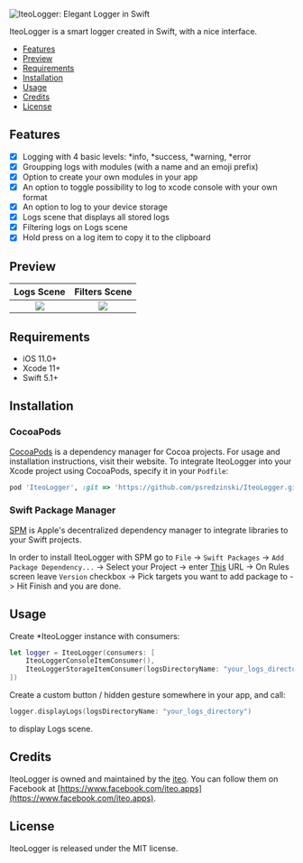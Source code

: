 ![IteoLogger: Elegant Logger in Swift](https://raw.githubusercontent.com/psredzinski/IteoLogger/master/Preview/iteo_logo.png)

IteoLogger is a smart logger created in Swift, with a nice interface.

- [Features](#features)
- [Preview](#preview)
- [Requirements](#requirements)
- [Installation](#installation)
- [Usage](#usage)
- [Credits](#credits)
- [License](#license)

## Features

- [x] Logging with 4 basic levels: *info, *success, *warning, *error
- [x] Groupping logs with modules (with a name and an emoji prefix)
- [x] Option to create your own modules in your app
- [x] An option to toggle possibility to log to xcode console with your own format
- [x] An option to log to your device storage
- [x] Logs scene that displays all stored logs
- [x] Filtering logs on Logs scene
- [x] Hold press on a log item to copy it to the clipboard

## Preview
Logs Scene             |  Filters Scene
:-------------------------:|:-------------------------:
![](https://raw.githubusercontent.com/psredzinski/IteoLogger/master/Preview/log_scene.png)  |  ![](https://raw.githubusercontent.com/psredzinski/IteoLogger/master/Preview/filters_scene.png)

## Requirements

- iOS 11.0+
- Xcode 11+
- Swift 5.1+

## Installation

### CocoaPods

[CocoaPods](https://cocoapods.org) is a dependency manager for Cocoa projects. For usage and installation instructions, visit their website. To integrate IteoLogger into your Xcode project using CocoaPods, specify it in your `Podfile`:

```ruby
pod 'IteoLogger', :git => 'https://github.com/psredzinski/IteoLogger.git'
```

### Swift Package Manager

[SPM](https://swift.org/package-manager/) is Apple's decentralized dependency manager to integrate libraries to your Swift projects.

In order to install IteoLogger with SPM go to `File` -> `Swift Packages` -> `Add Package Dependency...` -> Select your Project -> enter [This](https://github.com/psredzinski/IteoLogger) URL -> On Rules screen leave `Version` checkbox -> Pick targets you want to add package to -> Hit Finish and you are done.

## Usage

Create *IteoLogger instance with consumers:

```swift
let logger = IteoLogger(consumers: [
    IteoLoggerConsoleItemConsumer(),
    IteoLoggerStorageItemConsumer(logsDirectoryName: "your_logs_directory")
])
```

Create a custom button / hidden gesture somewhere in your app, and call:

```swift
logger.displayLogs(logsDirectoryName: "your_logs_directory")
```

to display Logs scene.

## Credits

IteoLogger is owned and maintained by the [iteo](http://iteo.com). You can follow them on Facebook at [https://www.facebook.com/iteo.apps](https://www.facebook.com/iteo.apps).

## License

IteoLogger is released under the MIT license.
